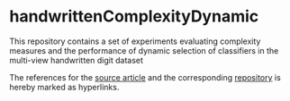 # handwrittenComplexityDynamic
This repository contains a set of experiments evaluating complexity measures and the performance of dynamic selection of classifiers in the multi-view handwritten digit dataset

The references for the <a href="https://dl.acm.org/doi/10.3233/IDA-150740">source article<a> and the corresponding <a href="https://archive.ics.uci.edu/dataset/72/multiple+features">repository<a> is hereby marked as hyperlinks. 
